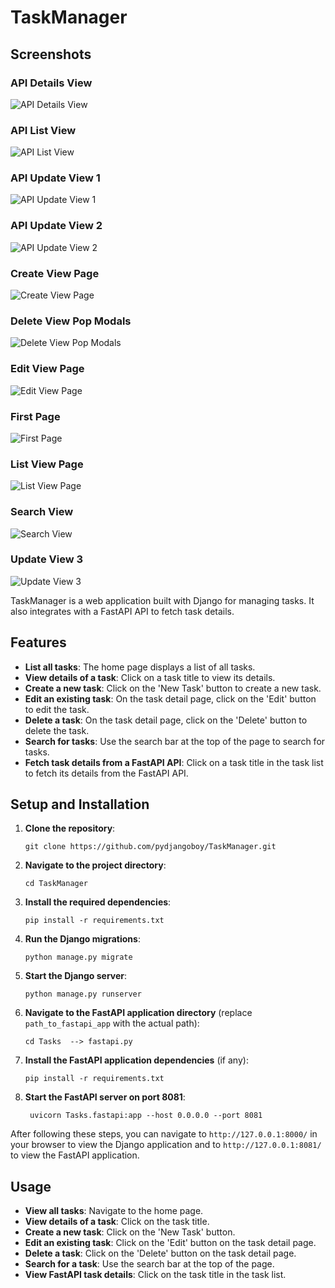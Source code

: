 # TaskManager

## Screenshots

### API Details View
![API Details View](screenshots/apidetailsview.png)

### API List View
![API List View](screenshots/apilistview.png)

### API Update View 1
![API Update View 1](screenshots/apiudpateview1.png)

### API Update View 2
![API Update View 2](screenshots/apiudpateview2.png)

### Create View Page
![Create View Page](screenshots/createviewpage.png)

### Delete View Pop Modals
![Delete View Pop Modals](screenshots/deleteviewpopmodals.png)

### Edit View Page
![Edit View Page](screenshots/editviewpage.png)

### First Page
![First Page](screenshots/firstpage.png)

### List View Page
![List View Page](screenshots/listviewpage.png)

### Search View
![Search View](screenshots/searchview.png)

### Update View 3
![Update View 3](screenshots/udpateview3.png)

TaskManager is a web application built with Django for managing tasks. It also integrates with a FastAPI API to fetch task details.

## Features

- **List all tasks**: The home page displays a list of all tasks.
- **View details of a task**: Click on a task title to view its details.
- **Create a new task**: Click on the 'New Task' button to create a new task.
- **Edit an existing task**: On the task detail page, click on the 'Edit' button to edit the task.
- **Delete a task**: On the task detail page, click on the 'Delete' button to delete the task.
- **Search for tasks**: Use the search bar at the top of the page to search for tasks.
- **Fetch task details from a FastAPI API**: Click on a task title in the task list to fetch its details from the FastAPI API.

## Setup and Installation

1. **Clone the repository**:
    ```
    git clone https://github.com/pydjangoboy/TaskManager.git
    ```

2. **Navigate to the project directory**:
    ```
    cd TaskManager
    ```

3. **Install the required dependencies**:
    ```
    pip install -r requirements.txt
    ```

4. **Run the Django migrations**:
    ```
    python manage.py migrate
    ```

5. **Start the Django server**:
    ```
    python manage.py runserver
    ```

6. **Navigate to the FastAPI application directory** (replace `path_to_fastapi_app` with the actual path):
    ```
    cd Tasks  --> fastapi.py
    ```

7. **Install the FastAPI application dependencies** (if any):
    ```
    pip install -r requirements.txt
    ```

8. **Start the FastAPI server on port 8081**:
    ```
     uvicorn Tasks.fastapi:app --host 0.0.0.0 --port 8081
    ```

After following these steps, you can navigate to `http://127.0.0.1:8000/` in your browser to view the Django application and to `http://127.0.0.1:8081/` to view the FastAPI application.

## Usage

- **View all tasks**: Navigate to the home page.
- **View details of a task**: Click on the task title.
- **Create a new task**: Click on the 'New Task' button.
- **Edit an existing task**: Click on the 'Edit' button on the task detail page.
- **Delete a task**: Click on the 'Delete' button on the task detail page.
- **Search for a task**: Use the search bar at the top of the page.
- **View FastAPI task details**: Click on the task title in the task list.



